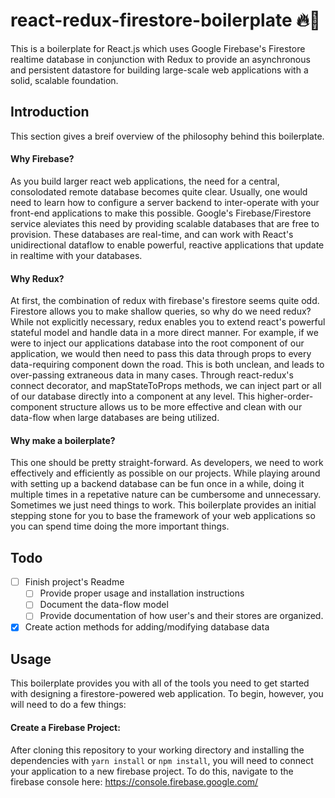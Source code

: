 # react-redux-firestore-boilerplate :fire::rocket:

This is a boilerplate for React.js which uses Google Firebase's Firestore realtime database in conjunction with Redux to provide an asynchronous and persistent datastore for building large-scale web applications with a solid, scalable foundation.

## Introduction

This section gives a breif overview of the philosophy behind this boilerplate.

#### Why Firebase?

As you build larger react web applications, the need for a central, consolodated remote database becomes quite clear. Usually, one would need to learn how to configure a server backend to inter-operate with your front-end applications to make this possible. Google's Firebase/Firestore service aleviates this need by providing scalable databases that are free to provision. These databases are real-time, and can work with React's unidirectional dataflow to enable powerful, reactive applications that update in realtime with your databases.

#### Why Redux?

At first, the combination of redux with firebase's firestore seems quite odd. Firestore allows you to make shallow queries, so why do we need redux? While not explicitly necessary, redux enables you to extend react's powerful stateful model and handle data in a more direct manner. For example, if we were to inject our applications database into the root component of our application, we would then need to pass this data through props to every data-requiring component down the road. This is both unclean, and leads to over-passing extraneous data in many cases. Through react-redux's connect decorator, and mapStateToProps methods, we can inject part or all of our database directly into a component at any level. This higher-order-component structure allows us to be more effective and clean with our data-flow when large databases are being utilized.

#### Why make a boilerplate?

This one should be pretty straight-forward. As developers, we need to work effectively and efficiently as possible on our projects. While playing around with setting up a backend database can be fun once in a while, doing it multiple times in a repetative nature can be cumbersome and unnecessary. Sometimes we just need things to work. This boilerplate provides an initial stepping stone for you to base the framework of your web applications so you can spend time doing the more important things.

## Todo

* [ ] Finish project's Readme
  * [ ] Provide proper usage and installation instructions
  * [ ] Document the data-flow model
  * [ ] Provide documentation of how user's and their stores are organized.
* [x] Create action methods for adding/modifying database data

## Usage

This boilerplate provides you with all of the tools you need to get started with designing a firestore-powered web application. To begin, however, you will need to do a few things:

#### Create a Firebase Project:

After cloning this repository to your working directory and installing the dependencies with `yarn install` or `npm install`, you will need to connect your application to a new firebase project. To do this, navigate to the firebase console here:
https://console.firebase.google.com/
